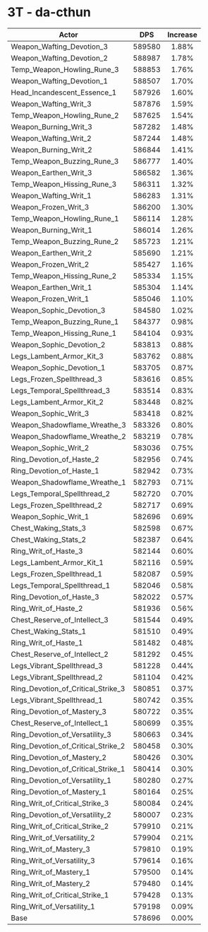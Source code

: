 # 3T - da-cthun
| Actor | DPS | Increase |
|---|:---:|:---:|
|Weapon_Wafting_Devotion_3|589580|1.88%|
|Weapon_Wafting_Devotion_2|588987|1.78%|
|Temp_Weapon_Howling_Rune_3|588853|1.76%|
|Weapon_Wafting_Devotion_1|588507|1.70%|
|Head_Incandescent_Essence_1|587926|1.60%|
|Weapon_Wafting_Writ_3|587876|1.59%|
|Temp_Weapon_Howling_Rune_2|587625|1.54%|
|Weapon_Burning_Writ_3|587282|1.48%|
|Weapon_Wafting_Writ_2|587244|1.48%|
|Weapon_Burning_Writ_2|586844|1.41%|
|Temp_Weapon_Buzzing_Rune_3|586777|1.40%|
|Weapon_Earthen_Writ_3|586582|1.36%|
|Temp_Weapon_Hissing_Rune_3|586311|1.32%|
|Weapon_Wafting_Writ_1|586283|1.31%|
|Weapon_Frozen_Writ_3|586200|1.30%|
|Temp_Weapon_Howling_Rune_1|586114|1.28%|
|Weapon_Burning_Writ_1|586014|1.26%|
|Temp_Weapon_Buzzing_Rune_2|585723|1.21%|
|Weapon_Earthen_Writ_2|585690|1.21%|
|Weapon_Frozen_Writ_2|585427|1.16%|
|Temp_Weapon_Hissing_Rune_2|585334|1.15%|
|Weapon_Earthen_Writ_1|585304|1.14%|
|Weapon_Frozen_Writ_1|585046|1.10%|
|Weapon_Sophic_Devotion_3|584580|1.02%|
|Temp_Weapon_Buzzing_Rune_1|584377|0.98%|
|Temp_Weapon_Hissing_Rune_1|584104|0.93%|
|Weapon_Sophic_Devotion_2|583813|0.88%|
|Legs_Lambent_Armor_Kit_3|583762|0.88%|
|Weapon_Sophic_Devotion_1|583705|0.87%|
|Legs_Frozen_Spellthread_3|583616|0.85%|
|Legs_Temporal_Spellthread_3|583514|0.83%|
|Legs_Lambent_Armor_Kit_2|583448|0.82%|
|Weapon_Sophic_Writ_3|583418|0.82%|
|Weapon_Shadowflame_Wreathe_3|583326|0.80%|
|Weapon_Shadowflame_Wreathe_2|583219|0.78%|
|Weapon_Sophic_Writ_2|583036|0.75%|
|Ring_Devotion_of_Haste_2|582956|0.74%|
|Ring_Devotion_of_Haste_1|582942|0.73%|
|Weapon_Shadowflame_Wreathe_1|582793|0.71%|
|Legs_Temporal_Spellthread_2|582720|0.70%|
|Legs_Frozen_Spellthread_2|582717|0.69%|
|Weapon_Sophic_Writ_1|582696|0.69%|
|Chest_Waking_Stats_3|582598|0.67%|
|Chest_Waking_Stats_2|582387|0.64%|
|Ring_Writ_of_Haste_3|582144|0.60%|
|Legs_Lambent_Armor_Kit_1|582116|0.59%|
|Legs_Frozen_Spellthread_1|582087|0.59%|
|Legs_Temporal_Spellthread_1|582046|0.58%|
|Ring_Devotion_of_Haste_3|582022|0.57%|
|Ring_Writ_of_Haste_2|581936|0.56%|
|Chest_Reserve_of_Intellect_3|581544|0.49%|
|Chest_Waking_Stats_1|581510|0.49%|
|Ring_Writ_of_Haste_1|581482|0.48%|
|Chest_Reserve_of_Intellect_2|581292|0.45%|
|Legs_Vibrant_Spellthread_3|581228|0.44%|
|Legs_Vibrant_Spellthread_2|581104|0.42%|
|Ring_Devotion_of_Critical_Strike_3|580851|0.37%|
|Legs_Vibrant_Spellthread_1|580742|0.35%|
|Ring_Devotion_of_Mastery_3|580722|0.35%|
|Chest_Reserve_of_Intellect_1|580699|0.35%|
|Ring_Devotion_of_Versatility_3|580663|0.34%|
|Ring_Devotion_of_Critical_Strike_2|580458|0.30%|
|Ring_Devotion_of_Mastery_2|580426|0.30%|
|Ring_Devotion_of_Critical_Strike_1|580414|0.30%|
|Ring_Devotion_of_Versatility_1|580280|0.27%|
|Ring_Devotion_of_Mastery_1|580164|0.25%|
|Ring_Writ_of_Critical_Strike_3|580084|0.24%|
|Ring_Devotion_of_Versatility_2|580007|0.23%|
|Ring_Writ_of_Critical_Strike_2|579910|0.21%|
|Ring_Writ_of_Versatility_2|579904|0.21%|
|Ring_Writ_of_Mastery_3|579810|0.19%|
|Ring_Writ_of_Versatility_3|579614|0.16%|
|Ring_Writ_of_Mastery_1|579500|0.14%|
|Ring_Writ_of_Mastery_2|579480|0.14%|
|Ring_Writ_of_Critical_Strike_1|579428|0.13%|
|Ring_Writ_of_Versatility_1|579198|0.09%|
|Base|578696|0.00%|

